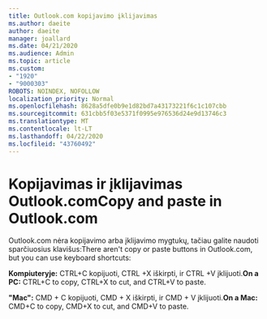 ```yaml
---
title: Outlook.com kopijavimo įklijavimas
ms.author: daeite
author: daeite
manager: joallard
ms.date: 04/21/2020
ms.audience: Admin
ms.topic: article
ms.custom:
- "1920"
- "9000303"
ROBOTS: NOINDEX, NOFOLLOW
localization_priority: Normal
ms.openlocfilehash: 8628a5dfe0b9e1d82bd7a43173221f6c1c107cbb
ms.sourcegitcommit: 631cbb5f03e5371f0995e976536d24e9d13746c3
ms.translationtype: MT
ms.contentlocale: lt-LT
ms.lasthandoff: 04/22/2020
ms.locfileid: "43760492"
---
```

# <a name="copy-and-paste-in-outlookcom"></a><span data-ttu-id="5e8e1-102">Kopijavimas ir įklijavimas Outlook.com</span><span class="sxs-lookup"><span data-stu-id="5e8e1-102">Copy and paste in Outlook.com</span></span>

<span data-ttu-id="5e8e1-103">Outlook.com nėra kopijavimo arba įklijavimo mygtukų, tačiau galite naudoti sparčiuosius klavišus:</span><span class="sxs-lookup"><span data-stu-id="5e8e1-103">There aren't copy or paste buttons in Outlook.com, but you can use keyboard shortcuts:</span></span>

<span data-ttu-id="5e8e1-104">**Kompiuteryje:** CTRL+C kopijuoti, CTRL +X iškirpti, ir CTRL +V įklijuoti.</span><span class="sxs-lookup"><span data-stu-id="5e8e1-104">**On a PC:** CTRL+C to copy, CTRL+X to cut, and CTRL+V to paste.</span></span>

<span data-ttu-id="5e8e1-105">**"Mac":** CMD + C kopijuoti, CMD + X iškirpti, ir CMD + V įklijuoti.</span><span class="sxs-lookup"><span data-stu-id="5e8e1-105">**On a Mac:** CMD+C to copy, CMD+X to cut, and CMD+V to paste.</span></span>